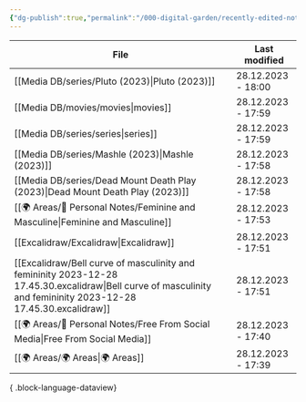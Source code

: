 ```yaml
---
{"dg-publish":true,"permalink":"/000-digital-garden/recently-edited-notes/","dgPassFrontmatter":true,"noteIcon":"3","created":"2023-12-14T09:05:52.599+05:30","updated":"2023-12-14T09:12:44.868+05:30"}
---
```


| File                                                                                                                                                               | Last modified      |
| ------------------------------------------------------------------------------------------------------------------------------------------------------------------ | ------------------ |
| [[Media DB/series/Pluto (2023)\|Pluto (2023)]]                                                                                                                  | 28.12.2023 - 18:00 |
| [[Media DB/movies/movies\|movies]]                                                                                                                              | 28.12.2023 - 17:59 |
| [[Media DB/series/series\|series]]                                                                                                                              | 28.12.2023 - 17:59 |
| [[Media DB/series/Mashle (2023)\|Mashle (2023)]]                                                                                                                | 28.12.2023 - 17:58 |
| [[Media DB/series/Dead Mount Death Play (2023)\|Dead Mount Death Play (2023)]]                                                                                  | 28.12.2023 - 17:58 |
| [[🌍 Areas/📧 Personal Notes/Feminine and Masculine\|Feminine and Masculine]]                                                                                   | 28.12.2023 - 17:53 |
| [[Excalidraw/Excalidraw\|Excalidraw]]                                                                                                                           | 28.12.2023 - 17:51 |
| [[Excalidraw/Bell curve of masculinity and femininity 2023-12-28 17.45.30.excalidraw\|Bell curve of masculinity and femininity 2023-12-28 17.45.30.excalidraw]] | 28.12.2023 - 17:51 |
| [[🌍 Areas/📧 Personal Notes/Free From Social Media\|Free From Social Media]]                                                                                   | 28.12.2023 - 17:40 |
| [[🌍 Areas/🌍 Areas\|🌍 Areas]]                                                                                                                                 | 28.12.2023 - 17:39 |

{ .block-language-dataview}
